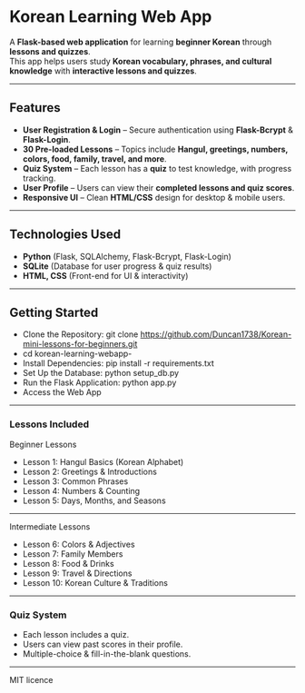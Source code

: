 #  Korean Learning Web App 

A **Flask-based web application** for learning **beginner Korean** through **lessons and quizzes**.  
This app helps users study **Korean vocabulary, phrases, and cultural knowledge** with **interactive lessons and quizzes**.

---

##  Features
- **User Registration & Login** – Secure authentication using **Flask-Bcrypt** & **Flask-Login**.  
- **30 Pre-loaded Lessons** – Topics include **Hangul, greetings, numbers, colors, food, family, travel, and more**.  
- **Quiz System** – Each lesson has a **quiz** to test knowledge, with progress tracking.  
- **User Profile** – Users can view their **completed lessons and quiz scores**.  
- **Responsive UI** – Clean **HTML/CSS** design for desktop & mobile users.  

---

## Technologies Used
- **Python** (Flask, SQLAlchemy, Flask-Bcrypt, Flask-Login)
- **SQLite** (Database for user progress & quiz results)
- **HTML, CSS** (Front-end for UI & interactivity)

---

## Getting Started

- Clone the Repository: git clone https://github.com/Duncan1738/Korean-mini-lessons-for-beginners.git
- cd korean-learning-webapp-
- Install Dependencies: pip install -r requirements.txt
- Set Up the Database: python setup_db.py
- Run the Flask Application: python app.py
- Access the Web App
---
### Lessons Included
 Beginner Lessons
- Lesson 1: Hangul Basics (Korean Alphabet)
- Lesson 2: Greetings & Introductions
- Lesson 3: Common Phrases
- Lesson 4: Numbers & Counting
- Lesson 5: Days, Months, and Seasons
---
 Intermediate Lessons
- Lesson 6: Colors & Adjectives
- Lesson 7: Family Members
- Lesson 8: Food & Drinks
- Lesson 9: Travel & Directions
- Lesson 10: Korean Culture & Traditions
---
### Quiz System
- Each lesson includes a quiz.
- Users can view past scores in their profile.
- Multiple-choice & fill-in-the-blank questions.
---
MIT licence
